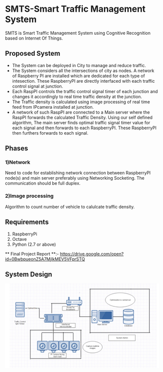 # SMTS-Smart Traffic Management System

SMTS is Smart Traffic Management System using Cognitive Recognition based on Internet Of Things.
## Proposed System
* The System can be deployed in City to manage and reduce traffic.
* The System considers all the intersections of city as nodes. A network of Raspberry PI are installed which are dedicated for each type of intesection. These RaspberryPI are directly interfaced with each traffic control signal at junction.
* Each RaspPI controls the traffic control signal timer of each junction and changes it accordingly to real time traffic density at the   junction.
* The Traffic density is calculated using image processing of real time feed from IPcamera installed at junction.
* A network of such RaspPI are connected to a Main server where the RaspPI forwards the calculated Traffic Density. Using our self defined algorithm, The main server finds optimal traffic signal timer value for each signal and then forwards to each RaspberryPI. These RaspberryPI then furthers forwards to each signal.

## Phases
### 1)Network 
Need to code for establishing network connection between RaspberryPI node(s) and main server preferably using Networking Socketing.
The communication should be full duplex.
### 2)Image processing
Algorithm to count number of vehicle to calulcate traffic density.

## Requirements

1) RaspberryPi 
2) Octave
3) Python (2.7 or above)

** Final Project Report **:- https://drive.google.com/open?id=0BwbpueonZ5A7MjlkMEV5VFprSTQ

## System Design

![Alt text](systemdesign/image.jpg/?raw=true "System Design") 



